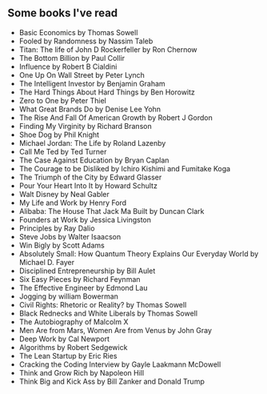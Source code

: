 ## Some books I've read
* Basic Economics by Thomas Sowell
* Fooled by Randomness by Nassim Taleb
* Titan: The life of John D Rockerfeller by Ron Chernow
* The Bottom Billion by Paul Collir
* Influence by Robert B Cialdini
* One Up On Wall Street by Peter Lynch
* The Intelligent Investor by Benjamin Graham
* The Hard Things About Hard Things by Ben Horowitz
* Zero to One by Peter Thiel
* What Great Brands Do by Denise Lee Yohn
* The Rise And Fall Of American Growth by Robert J Gordon
* Finding My Virginity by Richard Branson
* Shoe Dog by Phil Knight
* Michael Jordan: The Life by Roland Lazenby
* Call Me Ted by Ted Turner
* The Case Against Education by Bryan Caplan
* The Courage to be Disliked by Ichiro Kishimi and Fumitake Koga
* The Triumph of the City by Edward Glasser
* Pour Your Heart Into It by Howard Schultz
* Walt Disney by Neal Gabler
* My Life and Work by Henry Ford
* Alibaba: The House That Jack Ma Built by Duncan Clark
* Founders at Work by Jessica Livingston
* Principles by Ray Dalio
* Steve Jobs by Walter Isaacson
* Win Bigly by Scott Adams
* Absolutely Small: How Quantum Theory Explains Our Everyday World by Michael D. Fayer
* Disciplined Entrepreneurship by Bill Aulet
* Six Easy Pieces by Richard Feynman
* The Effective Engineer by Edmond Lau
* Jogging by william Bowerman
* Civil Rights: Rhetoric or Reality? by Thomas Sowell
* Black Rednecks and White Liberals by Thomas Sowell
* The Autobiography of Malcolm X
* Men Are from Mars, Women Are from Venus by John Gray
* Deep Work by Cal Newport
* Algorithms by Robert Sedgewick
* The Lean Startup by Eric Ries
* Cracking the Coding Interview by Gayle Laakmann McDowell
* Think and Grow Rich by Napoleon Hill
* Think Big and Kick Ass by Bill Zanker and Donald Trump
